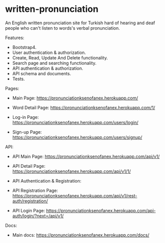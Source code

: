 # written-pronunciation
An English written pronunciation site for Turkish hard of hearing and deaf people who can't listen to words's verbal pronunciation.

Features: 

- Bootstrap4.
- User authentication & authorization.
- Create, Read, Update And Delete functionality.
- Search page and searching functionality.
- API authentication & authorization.
- API schema and documents.
- Tests.


Pages:


- Main Page: https://pronunciationksenofanex.herokuapp.com/

- Word Detail Page: https://pronunciationksenofanex.herokuapp.com/1/

- Log-in Page: https://pronunciationksenofanex.herokuapp.com/users/login/

- Sign-up Page: https://pronunciationksenofanex.herokuapp.com/users/signup/



API:

- API Main Page: https://pronunciationksenofanex.herokuapp.com/api/v1/

- API Detail Page: https://pronunciationksenofanex.herokuapp.com/api/v1/1/

- API Authentication & Registration:

- API Registration Page: https://pronunciationksenofanex.herokuapp.com/api/v1/rest-auth/registration/

- API Login Page: https://pronunciationksenofanex.herokuapp.com/api-auth/login/?next=/api/v1/

Docs:

- Main docs: https://pronunciationksenofanex.herokuapp.com/docs/
